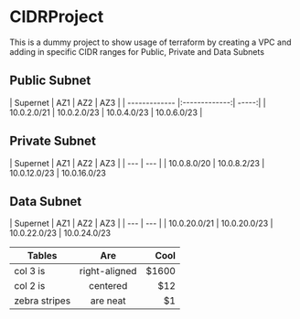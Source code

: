 # CIDRProject

This is a dummy project to show usage of terraform by creating a VPC and adding in specific CIDR ranges for Public, Private and Data Subnets


## Public Subnet
| Supernet | AZ1 |  AZ2 |  AZ3 |
| ------------- |:-------------:| -----:|
| 10.0.2.0/21 | 10.0.2.0/23 | 10.0.4.0/23 | 10.0.6.0/23 |

<!-- | Tables        | Are           | Cool  |

| col 3 is      | right-aligned | $1600 |
| col 2 is      | centered      |   $12 |
| zebra stripes | are neat      |    $1 | -->

<!-- private_cidr = ["10.0.8.2/23", "10.0.12.0/23", "10.0.16.0/23"] -->

<!-- data_cidr    = ["10.0.20.0/23", "10.0.22.0/23", "10.0.24.0/23"] -->

## Private Subnet
| Supernet | AZ1 |  AZ2 |  AZ3 |
| --- | --- |
| 10.0.8.0/20 | 10.0.8.2/23 | 10.0.12.0/23 | 10.0.16.0/23

## Data Subnet 
| Supernet | AZ1 |  AZ2 |  AZ3 |
| --- | --- |
| 10.0.20.0/21 | 10.0.20.0/23 | 10.0.22.0/23 | 10.0.24.0/23


| Tables        | Are           | Cool  |
| ------------- |:-------------:| -----:|
| col 3 is      | right-aligned | $1600 |
| col 2 is      | centered      |   $12 |
| zebra stripes | are neat      |    $1 |